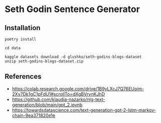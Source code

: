 # Seth Godin Sentence Generator

## Installation

```
poetry install

cd data

kaggle datasets download -d glushko/seth-godins-blogs-dataset
unzip seth-godins-blogs-dataset.zip
```

## References

- https://colab.research.google.com/drive/1B9yLXcJ7Q76EUoim-2Xy7Dk1gC1pFdU1#scrollTo=dXgBVrvnKJhD
- https://github.com/klaudia-nazarko/nlg-text-generation/blob/main/gpt_2.ipynb
- https://towardsdatascience.com/text-generation-gpt-2-lstm-markov-chain-9ea371820e1e